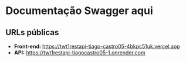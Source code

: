 # Documentação Swagger aqui

## URLs públicas

- **Front-end:** https://twt1restapi-tiago-castro05-4bkpc51uk.vercel.app 
- **API:** https://twt1restapi-tiagocastro05-1.onrender.com



